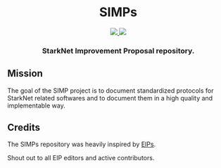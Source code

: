 <div align="center">
  <h1 align="center">SIMPs</h1>
  <p align="center">
    <a href="https://community.starknet.io/">
        <img src="https://img.shields.io/badge/StarkNet%20Shamans-5C4C9F?style=for-the-badge&logo=startrek&logoColor=white">
    </a>
    <a href="https://twitter.com/intent/follow?screen_name=StarkWareLtd">
        <img src="https://img.shields.io/badge/Twitter-1DA1F2?style=for-the-badge&logo=twitter&logoColor=white">
    </a>       
  </p>
  
  <h3 align="center">StarkNet Improvement Proposal repository.</h3>
</div>

## Mission

The goal of the SIMP project is to document standardized protocols for StarkNet related softwares and to document them in a high quality and implementable way.

## Credits

The SIMPs repository was heavily inspired by [EIPs](https://github.com/ethereum/EIPs).

Shout out to all EIP editors and active contributors.

